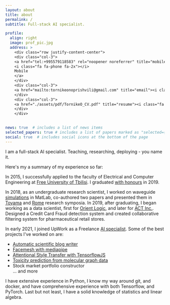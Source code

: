 ```yaml
---
layout: about
title: about
permalink: /
subtitle: Full-stack AI specialist.

profile:
  align: right
  image: prof_pic.jpg
  address: >
    <div class="row justify-content-center">
    <div class="col-3">
    <a href="tel:+995579118583" rel="noopener noreferrer" title="mobile"> 
    <i class="fa fa-phone fa-2x"></i>
    Mobile
    </a>
    </div>
    <div class="col-3">
    <a href="mailto:tornikeonoprishvili@gmail.com" title="email"><i class="fa fa-envelope fa-2x"></i>Email</a>
    </div>
    <div class="col-3">
    <a href="./assets/pdf/TornikeO_CV.pdf" title="resume"><i class="fa fa-file fa-2x"></i>Résumé</a>
    </div>
    </div>
    

news: true  # includes a list of news items
selected_papers: true # includes a list of papers marked as "selected={true}"
social: true  # includes social icons at the bottom of the page
---
```


I am a full-stack AI specialist. Teaching, researching, deploying - you name it. 

Here's my a summary of my experience so far:

In 2015, I successfully applied to the faculty of Electrical and Computer Engineering at [Free University of Tbilisi](https://freeuni.edu.ge/en). I graduated [with honours]({{site.baseurl}}/assets/pdf/score-transcript.pdf) in 2019.

In 2018, as an undergraduate research scientist, I worked on waveguide [simulations](https://en.wikipedia.org/wiki/Finite-difference_time-domain_method) in MatLab, co-authored two papers and presented them in [Toyama](https://www.piers.org/piers2018Toyama/reg.php) and [Rome](https://www.piers.org/piers2019Rome/) research symposia.
In 2019, after graduating, I began working as a data scientist, first for [Orient Logic](https://www.ol.ge/en), and later for [ACT Inc.](https://act-global.com/en/main/georgia). Designed a Credit Card Fraud detection system and created collaborative filtering system for pharmaceutical retail stores. 

In early 2021, I joined UpWork as a Freelance [AI specialist](https://www.upwork.com/freelancers/~01a3aea673f4f7db6c). Some of the best projects I've worked on are:

- [Automatic scientific blog writer](https://tornikeo.github.io/projects/7_project/)
- [Facemesh with mediapipe](https://tornikeo.github.io/facemesh/)
- [Attentional Style Transfer with TensorflowJS](https://tornikeo.github.io/projects/1_project/)
- [Toxicity prediction from molecular graph data](https://tornikeo.github.io/projects/2_project/)
- Stock market portfolio constructor  
  ... and more

I have extensive experience in Python, I know my way around git, and docker, and have comprehensive experience with both Tensorflow, and PyTorch. Last but not least, I have a solid knowledge of statistics and linear algebra.  